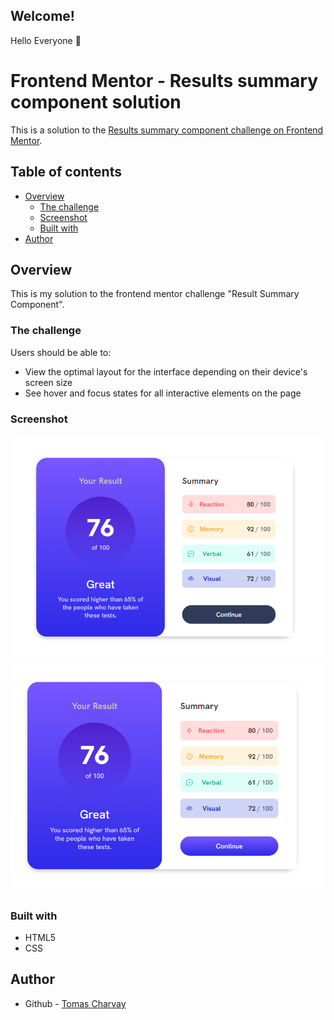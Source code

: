 
## Welcome! 

Hello Everyone 👋

# Frontend Mentor - Results summary component solution

This is a solution to the [Results summary component challenge on Frontend Mentor](https://www.frontendmentor.io/challenges/results-summary-component-CE_K6s0maV).

## Table of contents

- [Overview](#overview)
  - [The challenge](#the-challenge)
  - [Screenshot](#screenshot)
  - [Built with](#built-with)
- [Author](#author)

## Overview

This is my solution to the frontend mentor challenge "Result Summary Component".

### The challenge

Users should be able to:

- View the optimal layout for the interface depending on their device's screen size
- See hover and focus states for all interactive elements on the page

### Screenshot

![Desktop](./screenshots/desktop.png)
![Desktop](./screenshots/desktop-active.png)

### Built with

- HTML5
- CSS

## Author

- Github - [Tomas Charvay](https://github.com/tcharvay)
